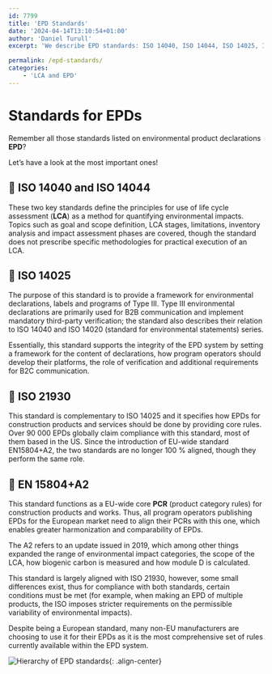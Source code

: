 ```yaml
---
id: 7799
title: 'EPD Standards'
date: '2024-04-14T13:10:54+01:00'
author: 'Daniel Turull'
excerpt: 'We describe EPD standards: ISO 14040, ISO 14044, ISO 14025, ISO 21930 and EN 15804+A2'

permalink: /epd-standards/
categories:
    - 'LCA and EPD'
---
```


# **Standards for EPDs** 

Remember all those standards listed on environmental product declarations **EPD**?

Let’s have a look at the most important ones!

##  🌼 ISO 14040 and ISO 14044 

These two key standards define the principles for use of life cycle assessment (**LCA**) as a method for quantifying environmental impacts. Topics such as goal and scope definition, LCA stages, limitations, inventory analysis and impact assessment phases are covered, though the standard does not prescribe specific methodologies for practical execution of an LCA.

## 🌸 ISO 14025 

The purpose of this standard is to provide a framework for environmental declarations, labels and programs of Type III. Type III environmental declarations are primarily used for B2B communication and implement mandatory third-party verification; the standard also describes their relation to ISO 14040 and ISO 14020 (standard for environmental statements) series.

Essentially, this standard supports the integrity of the EPD system by setting a framework for the content of declarations, how program operators should develop their platforms, the role of verification and additional requirements for B2C communication.

## 🌺 ISO 21930 

This standard is complementary to ISO 14025 and it specifies how EPDs for construction products and services should be done by providing core rules. Over 90 000 EPDs globally claim compliance with this standard, most of them based in the US. Since the introduction of EU-wide standard EN15804+A2, the two standards are no longer 100 % aligned, though they perform the same role.

## 🌻 EN 15804+A2 

This standard functions as a EU-wide core **PCR** (product category rules) for construction products and works. Thus, all program operators publishing EPDs for the European market need to align their PCRs with this one, which enables greater harmonization and comparability of EPDs.

The A2 refers to an update issued in 2019, which among other things expanded the range of environmental impact categories, the scope of the LCA, how biogenic carbon is measured and how module D is calculated.

This standard is largely aligned with ISO 21930, however, some small differences exist, thus for compliance with both standards, certain conditions must be met (for example, when making an EPD of multiple products, the ISO imposes stricter requirements on the permissible variability of environmental impacts).

Despite being a European standard, many non-EU manufacturers are choosing to use it for their EPDs as it is the most comprehensive set of rules currently available within the EPD system.

![Hierarchy of EPD standards](/assets/images/epd-standards6.png){: .align-center}
